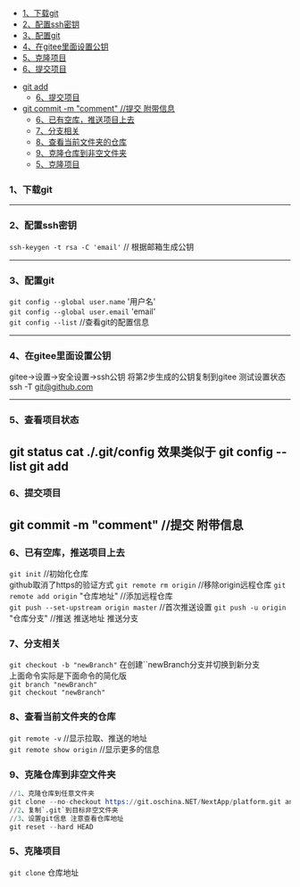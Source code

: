 
  * [1、下载git](#1、下载git)
  * [2、配置ssh密钥](#2、配置ssh密钥)
  * [3、配置git](#3、配置git)
  * [4、在gitee里面设置公钥](#4、在gitee里面设置公钥)
  * [5、克隆项目](#5、克隆项目)
  * [6、提交项目](#6、提交项目)
- [git add](#git-add)
  - [6、提交项目](#6提交项目)
- [git commit -m "comment" //提交  附带信息](#git-commit--m-comment-提交--附带信息)
  - [6、已有空库，推送项目上去](#6已有空库推送项目上去)
  - [7、分支相关](#7分支相关)
  - [8、查看当前文件夹的仓库](#8查看当前文件夹的仓库)
  - [9、克隆仓库到非空文件夹](#9克隆仓库到非空文件夹)
  - [5、克隆项目](#5克隆项目)

### 1、下载git

---

### 2、配置ssh密钥
`ssh-keygen -t rsa -C 'email'` // 根据邮箱生成公钥

---
### 3、配置git
`git config --global user.name` '用户名'   
`git config --global user.email` 'email'  
`git config --list`   //查看git的配置信息  

---
### 4、在gitee里面设置公钥
gitee→设置→安全设置→ssh公钥
将第2步生成的公钥复制到gitee
测试设置状态
ssh -T git@github.com

---
### 5、查看项目状态
git status
cat ./.git/config   效果类似于 git config --list
git add 
---
### 6、提交项目
git commit -m "comment" //提交  附带信息
---
### 6、已有空库，推送项目上去  
`git init` //初始化仓库  
github取消了https的验证方式
`git remote rm origin` //移除origin远程仓库
`git remote add origin` "仓库地址"  //添加远程仓库  
`git push --set-upstream origin master` //首次推送设置
`git push -u origin` "仓库分支"  //推送 推送地址 推送分支  

### 7、分支相关  
`git checkout -b "newBranch"` 在创建``newBranch分支并切换到新分支  
上面命令实际是下面命令的简化版  
`git branch "newBranch"`  
`git checkout "newBranch"`    
### 8、查看当前文件夹的仓库  
`git remote -v` //显示拉取、推送的地址  
`git remote show origin` //显示更多的信息  

### 9、克隆仓库到非空文件夹  
```s
//1、克隆仓库到任意文件夹
git clone --no-checkout https://git.oschina.NET/NextApp/platform.git anyFolder
//2、复制`.git`到目标非空文件夹
//3、设置git信息 注意查看仓库地址
git reset --hard HEAD
```




### 5、克隆项目
`git clone` 仓库地址
